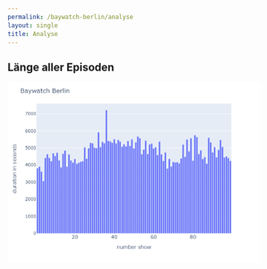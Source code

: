 ```yaml
---
permalink: /baywatch-berlin/analyse
layout: single
title: Analyse
---
```


## Länge aller Episoden

![Länge Episoden "Baywatch Berlin"](../../img/bwb_duration.png)